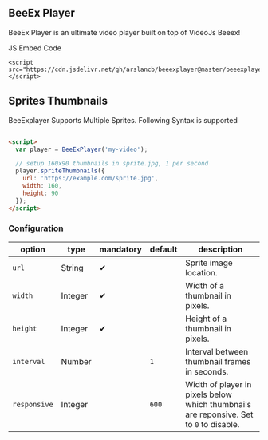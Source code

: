 ## BeeEx Player

BeeEx Player is an ultimate video player built on top of VideoJs
Beeex!


JS Embed Code
```
<script src="https://cdn.jsdelivr.net/gh/arslancb/beeexplayer@master/beeexplayer.min.js"></script>
```


## Sprites Thumbnails

BeeExplayer Supports Multiple Sprites. Following Syntax is supported

```html

<script>
  var player = BeeExPlayer('my-video');

  // setup 160x90 thumbnails in sprite.jpg, 1 per second
  player.spriteThumbnails({
    url: 'https://example.com/sprite.jpg',
    width: 160,
    height: 90
  });
</script>
```

### Configuration

option | type | mandatory | default | description
------ | ---- | --------- | ------- | -----------
`url`  | String | &#10004; |   | Sprite image location.
`width` | Integer | &#10004; |  | Width of a thumbnail in pixels.
`height` | Integer | &#10004; |   | Height of a thumbnail in pixels.
`interval` | Number |  | `1` | Interval between thumbnail frames in seconds.
`responsive` | Integer |  | `600` | Width of player in pixels below which thumbnails are reponsive. Set to `0` to disable.


